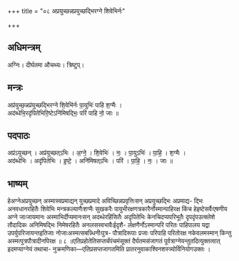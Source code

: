 +++
title = "०८ अप्रयुच्छन्नप्रयुच्छद्भिरग्ने शिवेभिर्नः"

+++
## अधिमन्त्रम्
अग्निः। दीर्घतमा औचथ्यः। त्रिष्टुप्।

## मन्त्रः
अप्र॑युच्छ॒न्नप्र॑युच्छद्भिरग्ने शि॒वेभि॑र्नः पा॒युभिः॑ पाहि श॒ग्मैः ।  
अद॑ब्धेभि॒रदृ॑पितेभिरि॒ष्टेऽनि॑मिषद्भिः॒ परि॑ पाहि नो॒ जाः ॥

## पदपाठः
अप्र॑ऽयुच्छन् । अप्र॑युच्छत्ऽभिः । अ॒ग्ने॒ । शि॒वेभिः॑ । नः॒ । पा॒युऽभिः॑ । पा॒हि॒ । श॒ग्मैः ।  
अद॑ब्धेभिः । अदृ॑पितेभिः । इ॒ष्टे॒ । अनि॑मिषत्ऽभिः । परि॑ । पा॒हि॒ । नः॒ । जाः ॥

## भाष्यम्
हेअग्नेअप्रयुच्छन् अस्मास्वप्रमाद्यन् युच्छप्रमादे अविच्छिन्नप्रवृत्तिःसन् अप्रयुच्छद्भिः अप्रमाद्य- द्भिः अनवधानरहितैः शिवेभिः मन्त्रकल्याणैःशग्मैः सुखकरैः पायुभीरक्षणत्रकारैर्नोस्मान्पाहिरक्ष किंच हेइष्टेसर्वैःएषणीय अग्ने जाःजायमानः अस्माभिर्दीप्यमानःसन् अदब्धेरहिंसितैः अदृपितेभिः केनचिदप्यपरिभूतैः दृपदृंपउत्क्लेशे तौदादिकः अनिमिषद्भिः निमेषरहितैः अनलसस्वभावैःईदृशै- र्लक्षणैर्नोऽस्मान्परि परितः पाहिपालय यद्वा उपर्युपरिजायन्तइतिजाः नोजाःअस्मत्सबन्न्धिनीःपुत्र- पौत्रादिरूपाः प्रजाः परिपाहि परितोरक्ष नकेवलमस्मान् किन्तु अस्मत्पुत्रपौत्रादीनपिरक्ष ॥ ८ ॥एतिप्रहोतेतिसप्तर्चंपंचमंसूक्तं दैर्घतमसंजागतं पूर्वत्राग्नेयन्तुतदित्युक्तत्वात् इदमप्याग्नेयं तथाचा- नुक्रमणिका—एतिप्रसप्तजागतमिति प्रातरनुवाकाश्विनशस्त्र्योर्विनियोगउक्तः ।